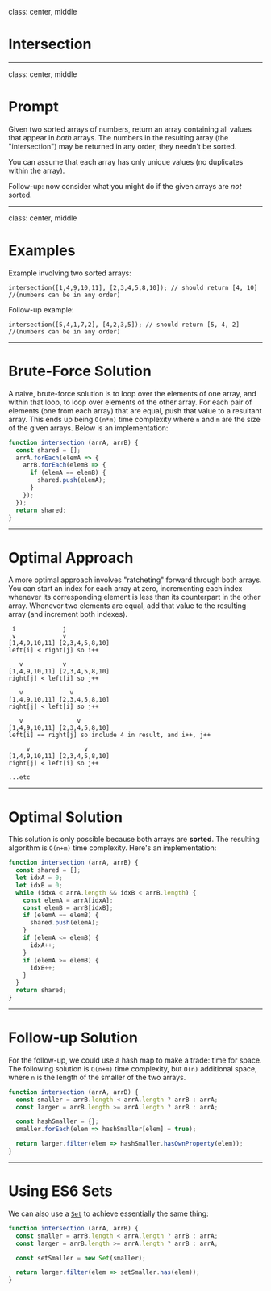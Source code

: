 class: center, middle

# Intersection

---

class: center, middle

# Prompt

Given two sorted arrays of numbers, return an array containing all values that appear in *both* arrays. The numbers in the resulting array (the "intersection") may be returned in any order, they needn't be sorted.

You can assume that each array has only unique values (no duplicates within the array).

Follow-up: now consider what you might do if the given arrays are *not* sorted.

---
class: center, middle

# Examples

Example involving two sorted arrays:


```
intersection([1,4,9,10,11], [2,3,4,5,8,10]); // should return [4, 10] 
//(numbers can be in any order)
```

Follow-up example:

```
intersection([5,4,1,7,2], [4,2,3,5]); // should return [5, 4, 2] 
//(numbers can be in any order)
```

---

# Brute-Force Solution

A naive, brute-force solution is to loop over the elements of one array, and within that loop, to loop over elements of the other array. For each pair of elements (one from each array) that are equal, push that value to a resultant array. This ends up being `O(n*m)` time complexity where `n` and `m` are the size of the given arrays. Below is an implementation:

```js
function intersection (arrA, arrB) {
  const shared = [];
  arrA.forEach(elemA => {
    arrB.forEach(elemB => {
      if (elemA == elemB) {
        shared.push(elemA);
      }
    });
  });
  return shared;
}
```
---

# Optimal Approach

A more optimal approach involves "ratcheting" forward through both arrays. You can start an index for each array at zero, incrementing each index whenever its corresponding element is less than its counterpart in the other array. Whenever two elements are equal, add that value to the resulting array (and increment both indexes). 

```
 i             j
 v             v
[1,4,9,10,11] [2,3,4,5,8,10]
left[i] < right[j] so i++

   v           v
[1,4,9,10,11] [2,3,4,5,8,10]
right[j] < left[i] so j++

   v             v
[1,4,9,10,11] [2,3,4,5,8,10]
right[j] < left[i] so j++

   v               v
[1,4,9,10,11] [2,3,4,5,8,10]
left[i] == right[j] so include 4 in result, and i++, j++

     v               v
[1,4,9,10,11] [2,3,4,5,8,10]
right[j] < left[i] so j++

...etc
```
---

# Optimal Solution

This solution is only possible because both arrays are **sorted**. The resulting algorithm is `O(n+m)` time complexity. Here's an implementation:

```js
function intersection (arrA, arrB) {
  const shared = [];
  let idxA = 0;
  let idxB = 0;
  while (idxA < arrA.length && idxB < arrB.length) {
    const elemA = arrA[idxA];
    const elemB = arrB[idxB];
    if (elemA == elemB) {
      shared.push(elemA);
    }
    if (elemA <= elemB) {
      idxA++;
    }
    if (elemA >= elemB) {
      idxB++;
    }
  }
  return shared;
}
```
---

# Follow-up Solution

For the follow-up, we could use a hash map to make a trade: time for space. The following solution is `O(n+m)` time complexity, but `O(n)` additional space, where `n` is the length of the smaller of the two arrays.

```js
function intersection (arrA, arrB) {
  const smaller = arrB.length < arrA.length ? arrB : arrA;
  const larger = arrB.length >= arrA.length ? arrB : arrA;

  const hashSmaller = {};
  smaller.forEach(elem => hashSmaller[elem] = true);

  return larger.filter(elem => hashSmaller.hasOwnProperty(elem));
}
```
---

# Using ES6 Sets

We can also use a [`Set`](https://developer.mozilla.org/en-US/docs/Web/JavaScript/Reference/Global_Objects/Set) to achieve essentially the same thing:

```js
function intersection (arrA, arrB) {
  const smaller = arrB.length < arrA.length ? arrB : arrA;
  const larger = arrB.length >= arrA.length ? arrB : arrA;

  const setSmaller = new Set(smaller);

  return larger.filter(elem => setSmaller.has(elem));
}
```
